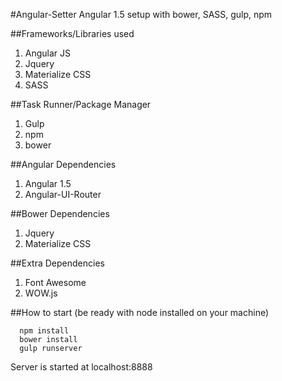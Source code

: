 #Angular-Setter
Angular 1.5 setup with bower, SASS, gulp, npm

##Frameworks/Libraries used
1. Angular JS
2. Jquery
4. Materialize CSS
5. SASS

##Task Runner/Package Manager
1. Gulp
2. npm
3. bower

##Angular Dependencies
1. Angular 1.5
2. Angular-UI-Router

##Bower Dependencies
1. Jquery
3. Materialize CSS

##Extra Dependencies
1. Font Awesome
3. WOW.js

##How to start (be ready with node installed on your machine)
```
  npm install
  bower install
  gulp runserver
 ```
Server is started at localhost:8888

